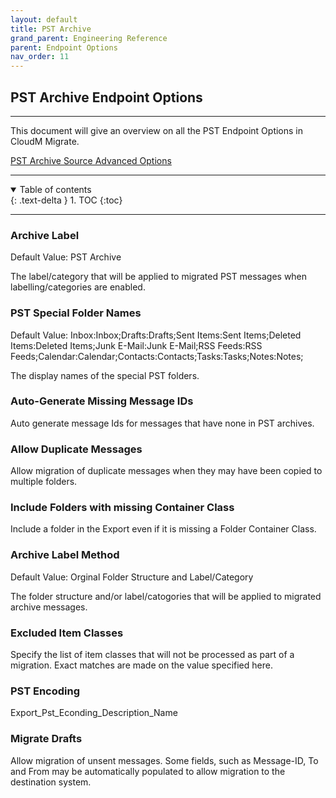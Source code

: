 ```yaml
---
layout: default
title: PST Archive
grand_parent: Engineering Reference
parent: Endpoint Options
nav_order: 11
---
```


## PST Archive Endpoint Options

---
This document will give an overview on all the PST Endpoint Options in CloudM Migrate. 

<a href="https://cloudm-migrate.github.io/documentation/Engineering-Reference/PSTSourceAO.html">PST Archive Source Advanced Options</a>

---
<a name="top"></a>
<details open markdown="block">
  <summary>
    Table of contents
  </summary>
  {: .text-delta }
1. TOC
{:toc}
</details>

---

### Archive Label <a name="sharepointapi"></a>
Default Value: PST Archive

The label/category that will be applied to migrated PST messages when labelling/categories are enabled.

### PST Special Folder Names
Default Value: Inbox:Inbox;Drafts:Drafts;Sent Items:Sent Items;Deleted Items:Deleted Items;Junk E-Mail:Junk E-Mail;RSS Feeds:RSS Feeds;Calendar:Calendar;Contacts:Contacts;Tasks:Tasks;Notes:Notes;

The display names of the special PST folders.

### Auto-Generate Missing Message IDs 

Auto generate message Ids for messages that have none in PST archives.

### Allow Duplicate Messages 

Allow migration of duplicate messages when they may have been copied to multiple folders.

### Include Folders with missing Container Class 

Include a folder in the Export even if it is missing a Folder Container Class.

### Archive Label Method
Default Value: Orginal Folder Structure and Label/Category

The folder structure and/or label/catogories that will be applied to migrated archive messages.

### Excluded Item Classes

Specify the list of item classes that will not be processed as part of a migration. Exact matches are made on the value specified here.

### PST Encoding

Export_Pst_Econding_Description_Name

### Migrate Drafts 

Allow migration of unsent messages. Some fields, such as Message-ID, To and From may be automatically populated to allow migration to the destination system.



